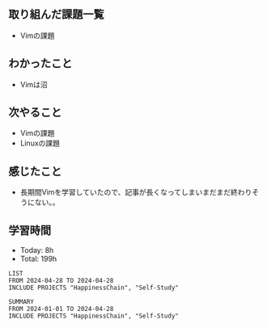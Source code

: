 ## 取り組んだ課題一覧
- Vimの課題
## わかったこと
- Vimは沼
## 次やること
- Vimの課題
- Linuxの課題
## 感じたこと
- 長期間Vimを学習していたので、記事が長くなってしまいまだまだ終わりそうにない。。
## 学習時間
- Today: 8h
- Total: 199h

```toggl
LIST
FROM 2024-04-28 TO 2024-04-28
INCLUDE PROJECTS "HappinessChain", "Self-Study"
```
```toggl
SUMMARY
FROM 2024-01-01 TO 2024-04-28
INCLUDE PROJECTS "HappinessChain", "Self-Study"
```
